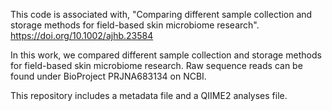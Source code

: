 This code is associated with, "Comparing different sample collection and storage methods for field-based skin microbiome research". 
https://doi.org/10.1002/ajhb.23584

In this work, we compared different sample collection and storage methods for field-based skin microbiome research. Raw sequence reads can be found under BioProject PRJNA683134 on NCBI. 

This repository includes a metadata file and a QIIME2 analyses file. 
